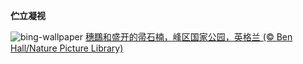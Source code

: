 
**伫立凝视**

![bing-wallpaper](https://www.bing.com/th?id=OHR.WheatearBird_ZH-CN2663965839_1920x1080.jpg)
[穗䳭和盛开的帚石楠，峰区国家公园，英格兰 (© Ben Hall/Nature Picture Library)](https://www.bing.com/search?q=%E7%A9%97%E4%B3%AD&amp;form=hpcapt&amp;mkt=zh-cn)
  
